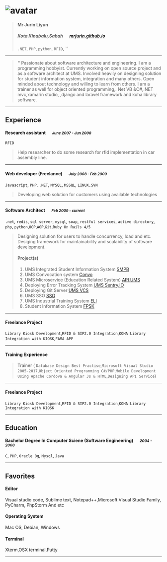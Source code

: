 # ![avatar][]

> #### Mr Jurin Liyun
> #####  Kota Kinabalu,Sabah &emsp; [mrjurin.github.io][homepage]
> `.NET`, `PHP`, `python`, `RFID`, ``

---
> **"** Passionate about software architecture and engineering. I am a programming hobbyist. Currently working on open source project and as a software architect at UMS. Involved heavily on designing solution for student information system, integration and many others. Open minded about technology and willing to learn from others. I am a trainer as well for object oriented programming,. Net VB &C#,.NET mvc,xamarin studio,  ,django and laravel framework and koha library software. 


---
## Experience
#### Research assistant &emsp; <small>*June 2007 - Jun 2008*</small>
`RFID`
> Help researcher to do some research for rfid implementation in car assembly line. 

---
#### Web developer (Freelance) &emsp; <small>*July 2008 - Feb 2009*</small>
`Javascript`, `PHP`, `.NET`, `MYSQL`, `MSSQL`, `LINUX,SVN`
> Developing web solution for customers using available technologies

---
#### Software Architect &emsp; <small>*Feb 2009 - current*</small>
`.net`, `redis`, `sql server`, `mysql`, `soap`, `restful services`, `active directory`, `php`, `python`,`OOP`,`AOP`,`Git`,`Ruby On Rails 4/5`
> Designing solution for users to handle concurrency, load and etc. Desiging framework for maintainability and scalability of software development. 
> #### Project(s)
> 1. UMS Integrated Student Information System [SMPB](http://smp.ums.edu.my)
> 2. UMS Convocation system [Convo](http://konvo.ums.edu.my)
> 3. UMS Microservice (Education Related System) [API UMS](http://api.ums.edu.my)
> 4. Deploying Error Tracking System [UMS Sentry.IO](http://sentry.ums.edu.my)
> 5. Deploying Git Server [UMS VCS](http://vcs.ums.edu.my)
> 6. UMS SSO [SSO](http://sso.ums.edu.my)
> 7. UMS Industrial Training System [ELI](http://eli.ums.edu.my)
> 8. Student Information System [FPSK](http://spu.ums.edu.my/smp)

---

#### Freelance Project
`Library Kiosk Development`,`RFID & SIP2.0 Integration`,`KOHA Library Integration with KIOSK`,`FAMA APP`

---
#### Training Experience
>Trainer (
`Database Design Best Practise`,`Microsoft Visual Studio 2005-2017`,`Object Oriented Programming C#/PHP`,`Mobile Development Using Apache Cordova & Angular Js & HTML`,`Designing API Service`)

---

#### Freelance Project
`Library Kiosk Development`,`RFID & SIP2.0 Integration`,`KOHA Library Integration with KIOSK`

---
## Education
#### Bachelor Degree In Computer Sciene (Software Engineering)  &emsp; <small>*2004 - 2008*</small>
`C`, `PHP`, `Oracle 8g`, `Mysql`, `Java`

---
## Favorites
#### Editor
Visual studio code, Sublime text, Notepad++,Microsoft Visual Studio Family, PyCharm, PhpStorm And etc
#### Operating System
Mac OS, Debian, Windows
#### Terminal
Xterm,OSX terminal,Putty

---
[avatar]:https://avatars2.githubusercontent.com/u/6701791?v=3&u=40f6b23bef3ae7b2a3c6632a53c317814c0942e4&s=200
[homepage]: https://mrjurin.github.io
